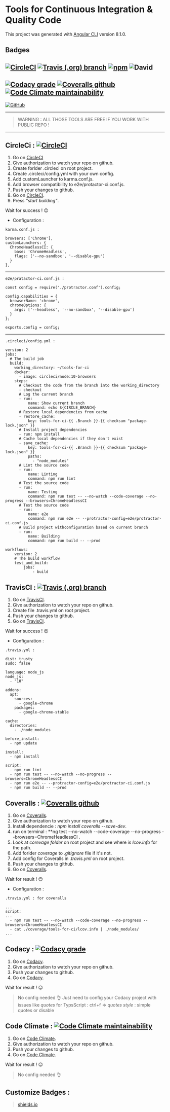 # Tools for Continuous Integration & Quality Code
This project was generated with [Angular CLI](https://github.com/angular/angular-cli) version 8.1.0.

## Badges
[![CircleCI](https://img.shields.io/circleci/build/gh/WingsHell/tools-for-ci/master.svg?color=%234b1&label=CircleCI&logo=CircleCI&style=plastic)](https://circleci.com/gh/WingsHell/tools-for-ci)
[![Travis (.org) branch](https://img.shields.io/travis/WingsHell/tools-for-ci/master.svg?color=%234b1&label=TravisCI&logo=travis&style=plastic)](https://travis-ci.org/WingsHell/tools-for-ci)
[![npm](https://img.shields.io/npm/v/@angular/cli.svg?color=%234b1&label=npm%20package&logo=npm&style=plastic)](https://badge.fury.io/js/%40angular%2Fcli)
![David](https://img.shields.io/david/WingsHell/tools-for-ci.svg?color=%234b1&style=plastic)
---------
[![Codacy grade](https://img.shields.io/codacy/grade/c39efc40abd0469f856a4efcfc4efe95.svg?color=%234c1&label=Codacy%20Grade&logo=codacy&style=plastic)](https://www.codacy.com/app/WingsHell/tools-for-ci?utm_source=github.com&amp;utm_medium=referral&amp;utm_content=WingsHell/tools-for-ci&amp;utm_campaign=Badge_Grade)
[![Coveralls github](https://img.shields.io/coveralls/github/WingsHell/tools-for-ci.svg?color=%234b1&label=Coveralls&style=plastic)](https://coveralls.io/github/WingsHell/tools-for-ci?branch=master)
[![Code Climate maintainability](https://img.shields.io/codeclimate/maintainability/WingsHell/tools-for-ci.svg?color=%2345D298&logo=code%20climate&style=plastic)](https://codeclimate.com/github/WingsHell/tools-for-ci/maintainability)
---------
[![GitHub](https://img.shields.io/github/license/WingsHell/tools-for-ci.svg?style=plastic)](https://www.gnu.org/licenses/gpl-3.0)

-----------------

>  WARNING : ALL THOSE TOOLS ARE FREE IF YOU WORK WITH PUBLIC REPO !

-----------------

## CircleCi : [![CircleCI](https://img.shields.io/circleci/build/gh/WingsHell/tools-for-ci/master.svg?label=CircleCI&logo=CircleCI&style=plastic)](https://circleci.com/gh/WingsHell/tools-for-ci)
 
1. Go on [CircleCI](https://circleci.com)
2. Give authorization to watch your repo on github.
3. Create forlder .circleci on root project.
4. Create .circleci/config.yml with your own config.
5. Add customLauncher to karma.conf.js.
6. Add browser compatibility to e2e/protactor-ci.conf.js.
7. Push your changes to github.
8. Go on [CircleCI](https://circleci.com).
9. Press _"start building"_.

Wait for success ! :wink: 

* Configuration :

`karma.conf.js :`

    browsers: ['Chrome'],
    customLaunchers: {
      ChromeHeadlessCI: {
        base: 'ChromeHeadless',
        flags: ['--no-sandbox', '--disable-gpu']
      }
    },

-----------------

`e2e/pratactor-ci.conf.js :`

    const config = require('./protractor.conf').config;

    config.capabilities = {
      browserName: 'chrome',
      chromeOptions: {
        args: ['--headless', '--no-sandbox', '--disable-gpu']
      }
    };

    exports.config = config;

-----------------

`.circleci/config.yml :`

    version: 2
    jobs:
      # The build job
      build:
        working_directory: ~/tools-for-ci
        docker:
          - image: circleci/node:10-browsers
        steps:
          # Checkout the code from the branch into the working_directory
          - checkout
          # Log the current branch
          - run:
              name: Show current branch
              command: echo ${CIRCLE_BRANCH}
          # Restore local dependencies from cache
          - restore_cache:
              key: tools-for-ci-{{ .Branch }}-{{ checksum "package-lock.json" }}
          # Install project dependencies
          - run: npm install
          # Cache local dependencies if they don't exist
          - save_cache:
              key: tools-for-ci-{{ .Branch }}-{{ checksum "package-lock.json" }}
              paths:
                - "node_modules"
          # Lint the source code
          - run:
              name: Linting
              command: npm run lint
          # Test the source code
          - run:
              name: Testing
              command: npm run test -- --no-watch --code-coverage --no-progress --browsers=ChromeHeadlessCI
          # Test the source code
          - run:
              name: e2e
              command: npm run e2e -- --protractor-config=e2e/protractor-ci.conf.js
          # Build project withconfiguration based on current branch
          - run:
              name: Building
              command: npm run build -- --prod

    workflows:
        version: 2
        # The build workflow
        test_and_build:
            jobs:
                - build

## TravisCI : [![Travis (.org) branch](https://img.shields.io/travis/WingsHell/tools-for-ci/master.svg?label=TravisCI&logo=travis&style=plastic)](https://travis-ci.org/WingsHell/tools-for-ci)

1. Go on [TravisCI](https://travis-ci.org).
2. Give authorization to watch your repo on github.
3. Create file .travis.yml on root project.
4. Push your changes to github.
5. Go on [TravisCI](https://travis-ci.org).

Wait for success ! :wink: 

* Configuration :

`.travis.yml :`

    dist: trusty
    sudo: false

    language: node_js
    node_js:
      - "10"

    addons:
      apt:
        sources:
          - google-chrome
        packages:
          - google-chrome-stable

    cache:
      directories:
        - ./node_modules

    before_install:
      - npm update

    install:
      - npm install

    script:
      - npm run lint
      - npm run test -- --no-watch --no-progress --browsers=ChromeHeadlessCI
      - npm run e2e -- --protractor-config=e2e/protractor-ci.conf.js
      - npm run build -- --prod

## Coveralls : [![Coveralls github](https://img.shields.io/coveralls/github/WingsHell/tools-for-ci.svg?color=%234b1&label=Coveralls&style=plastic)](https://coveralls.io/github/WingsHell/tools-for-ci?branch=master)

1. Go on [Coveralls](https://coveralls.io).
2. Give authorization to watch your repo on github.
3. Install dependencie : *npm install coveralls --save-dev*.
4. run on terminal : **ng test --no-watch --code-coverage --no-progress --browsers=ChromeHeadlessCI .
5. Look at _corevage folder_ on root project and see where is _lcov.info_ for the path.
6. Add forlder _coverage_ to *.gitignore* file if it's not.
7. Add config for Coveralls in _.travis.yml_ on root project.
8. Push your changes to github.
9. Go on [Coveralls](https://coveralls.io).

Wait for result ! :wink: 

* Configuration :

`.travis.yml : for coveralls`

    ...
    script:
    ...
      - npm run test -- --no-watch --code-coverage --no-progress --browsers=ChromeHeadlessCI
      - cat ./coverage/tools-for-ci/lcov.info | ./node_modules/
    ...

## Codacy : [![Codacy grade](https://img.shields.io/codacy/grade/c39efc40abd0469f856a4efcfc4efe95.svg?color=%234c1&label=Codacy%20Grade&logo=codacy&style=plastic)](https://www.codacy.com/app/WingsHell/tools-for-ci?utm_source=github.com&amp;utm_medium=referral&amp;utm_content=WingsHell/tools-for-ci&amp;utm_campaign=Badge_Grade)

1. Go on [Codacy](https://app.codacy.com).
2. Give authorization to watch your repo on github.
3. Push your changes to github.
4. Go on [Codacy](https://app.codacy.com).

Wait for result ! :wink: 

> No config needed :ok_hand:  Just need to config your Codacy project with issues like *quotes* for TypsScript : ctrl+f => _quotes style_ : simple quotes or disable

## Code Climate : [![Code Climate maintainability](https://img.shields.io/codeclimate/maintainability/WingsHell/tools-for-ci.svg?color=%2345D298&logo=code%20climate&style=plastic)](https://codeclimate.com/github/WingsHell/tools-for-ci/maintainability)

1. Go on [Code Climate](https://codeclimate.com).
2. Give authorization to watch your repo on github.
3. Push your changes to github.
4. Go on [Code Climate](https://codeclimate.com).

Wait for result ! :wink: 

> No config needed :ok_hand:

## Customize Badges :
> [shields.io](https://shields.io/)
